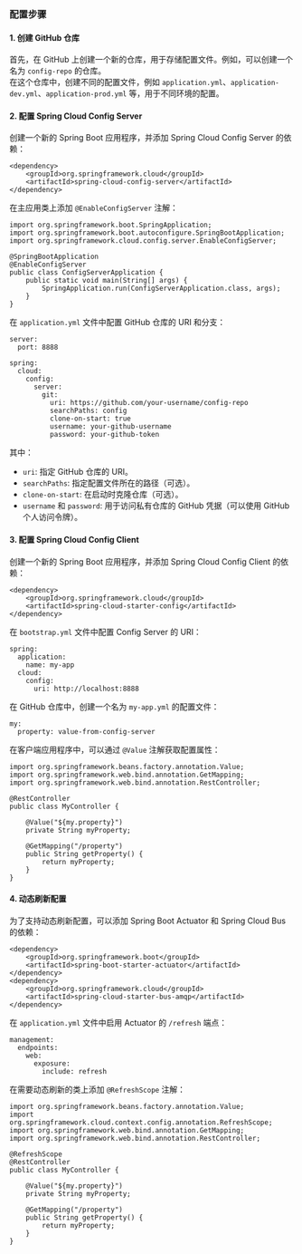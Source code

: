 ### 配置步骤
#### 1. 创建 GitHub 仓库
首先，在 GitHub 上创建一个新的仓库，用于存储配置文件。例如，可以创建一个名为 `config-repo` 的仓库。<br />在这个仓库中，创建不同的配置文件，例如 `application.yml`、`application-dev.yml`、`application-prod.yml` 等，用于不同环境的配置。
#### 2. 配置 Spring Cloud Config Server
创建一个新的 Spring Boot 应用程序，并添加 Spring Cloud Config Server 的依赖：
```
<dependency>
    <groupId>org.springframework.cloud</groupId>
    <artifactId>spring-cloud-config-server</artifactId>
</dependency>
```
在主应用类上添加 `@EnableConfigServer` 注解：
```
import org.springframework.boot.SpringApplication;
import org.springframework.boot.autoconfigure.SpringBootApplication;
import org.springframework.cloud.config.server.EnableConfigServer;

@SpringBootApplication
@EnableConfigServer
public class ConfigServerApplication {
    public static void main(String[] args) {
        SpringApplication.run(ConfigServerApplication.class, args);
    }
}
```
在 `application.yml` 文件中配置 GitHub 仓库的 URI 和分支：
```
server:
  port: 8888

spring:
  cloud:
    config:
      server:
        git:
          uri: https://github.com/your-username/config-repo
          searchPaths: config
          clone-on-start: true
          username: your-github-username
          password: your-github-token
```
其中：

- `uri`: 指定 GitHub 仓库的 URI。
- `searchPaths`: 指定配置文件所在的路径（可选）。
- `clone-on-start`: 在启动时克隆仓库（可选）。
- `username` 和 `password`: 用于访问私有仓库的 GitHub 凭据（可以使用 GitHub 个人访问令牌）。
#### 3. 配置 Spring Cloud Config Client
创建一个新的 Spring Boot 应用程序，并添加 Spring Cloud Config Client 的依赖：
```
<dependency>
    <groupId>org.springframework.cloud</groupId>
    <artifactId>spring-cloud-starter-config</artifactId>
</dependency>
```
在 `bootstrap.yml` 文件中配置 Config Server 的 URI：
```
spring:
  application:
    name: my-app
  cloud:
    config:
      uri: http://localhost:8888
```
在 GitHub 仓库中，创建一个名为 `my-app.yml` 的配置文件：
```
my:
  property: value-from-config-server
```
在客户端应用程序中，可以通过 `@Value` 注解获取配置属性：
```
import org.springframework.beans.factory.annotation.Value;
import org.springframework.web.bind.annotation.GetMapping;
import org.springframework.web.bind.annotation.RestController;

@RestController
public class MyController {

    @Value("${my.property}")
    private String myProperty;

    @GetMapping("/property")
    public String getProperty() {
        return myProperty;
    }
}
```
#### 4. 动态刷新配置
为了支持动态刷新配置，可以添加 Spring Boot Actuator 和 Spring Cloud Bus 的依赖：
```
<dependency>
    <groupId>org.springframework.boot</groupId>
    <artifactId>spring-boot-starter-actuator</artifactId>
</dependency>
<dependency>
    <groupId>org.springframework.cloud</groupId>
    <artifactId>spring-cloud-starter-bus-amqp</artifactId>
</dependency>
```
在 `application.yml` 文件中启用 Actuator 的 `/refresh` 端点：
```
management:
  endpoints:
    web:
      exposure:
        include: refresh
```
在需要动态刷新的类上添加 `@RefreshScope` 注解：
```
import org.springframework.beans.factory.annotation.Value;
import org.springframework.cloud.context.config.annotation.RefreshScope;
import org.springframework.web.bind.annotation.GetMapping;
import org.springframework.web.bind.annotation.RestController;

@RefreshScope
@RestController
public class MyController {

    @Value("${my.property}")
    private String myProperty;

    @GetMapping("/property")
    public String getProperty() {
        return myProperty;
    }
}
```

